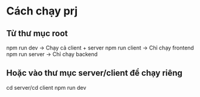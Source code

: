 # Cách chạy prj

## Từ thư mục root
npm run dev          -> Chạy cả client + server
npm run client       -> Chỉ chạy frontend
npm run server       -> Chỉ chạy backend

## Hoặc vào thư mục server/client để chạy riêng
cd server/cd client
npm run dev